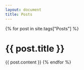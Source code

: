 ```yaml
---
layout: document
title: Posts
---
```

{% for post in site.tags["Posts"] %}
# {{ post.title }}
{{ post.content }}
{% endfor %}
